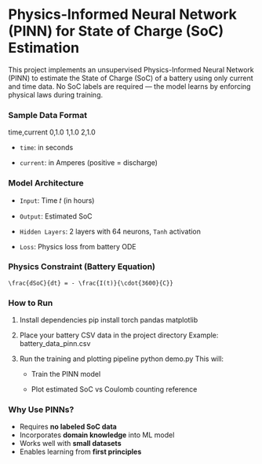 # Physics-Informed Neural Network (PINN) for State of Charge (SoC) Estimation
This project implements an unsupervised Physics-Informed Neural Network (PINN) to estimate the State of Charge (SoC) of a battery using only current and time data. No SoC labels are required — the model learns by enforcing physical laws during training.

### Sample Data Format 
time,current
0,1.0
1,1.0
2,1.0

- `time`: in seconds

- `current`: in Amperes (positive = discharge)

### Model Architecture
- `Input`: Time 𝑡 (in hours)

- `Output`: Estimated SoC

- `Hidden Layers`: 2 layers with 64 neurons, `Tanh` activation

- `Loss`: Physics loss from battery ODE

### Physics Constraint (Battery Equation)
    \frac{dSoC}{dt} = - \frac{I(t)}{\cdot{3600}{C}}

### How to Run
1. Install dependencies
    pip install torch pandas matplotlib
2. Place your battery CSV data in the project directory
    Example: battery_data_pinn.csv

3. Run the training and plotting pipeline
    python demo.py
    This will:

    - Train the PINN model

    - Plot estimated SoC vs Coulomb counting reference

### Why Use PINNs?
- Requires **no labeled SoC data**
- Incorporates **domain knowledge** into ML model
- Works well with **small datasets**
- Enables learning from **first principles**
